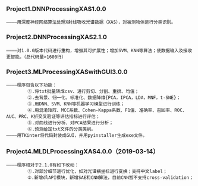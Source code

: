 ### Project1.DNNProcessingXAS1.0.0
    ————用深度神经网络算法处理X射线吸收光谱数据（XAS），对被测物体进行分类识别。
### Project2.DNNProcessingXAS2.1.0
    ————对1.0.0版本代码进行重构，增强其可扩展性；增加SVM、KNN等算法；使数据输入及接收更智能。（总代码量>1600行）
### Project3.MLProcessingXASwithGUI3.0.0
    ————程序包含以下功能：
            ①.将txt批量转成csv、进行剪切、分割、重排、均值；
            ②.去背景、归一化、标准化、数据降维{PCA，IPCA，LDA，MNF，t-SNE}；
            ③.用DNN、SVM、KNN等机器学习模型进行训练；
            ④.用混淆矩阵、MCC系数、Cohen-Kappa系数、F1值、准确率、召回率、ROC、AUC、PRC、K折交叉验证等评估指标进行评估；
            ⑤.对曲线进行分析、对PCA结果进行分析；
            ⑥.预测给定txt文件的分类类别。
    ————用TKinter将代码封装成GUI，并用pyinstaller生成exe文件。
### Project4.MLDLProcessingXAS4.0.0（2019-03-14）
    ————程序相对于2.1.0有如下改动：
            ①.对部分细节进行优化，如对光谱横坐标进行变换；支持中文label；
            ②.新增dlAPI模块，新增SAE和CNN算法，目前CNN暂不支持cross-validation；
